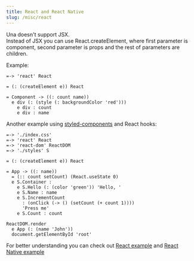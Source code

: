 ```yaml
---
title: React and React Native
slug: /misc/react
---
```


Una doesn't support JSX. <br/>
Instead of JSX you can use React.createElement, where first parameter is component, second parameter is props and the rest of parameters are children.


Example:
```
=-> 'react' React

= (: (createElement e)) React

= Component -> ((: count name))
  e div (: (style (: backgroundColor 'red')))
    e div : count
    e div : name
```

Another example using [styled-components](https://github.com/styled-components/styled-components) and React hooks:
```
=-> './index.css'
=-> 'react' React
=-> 'react-dom' ReactDOM
=-> './styles' S

= (: (createElement e)) React

= App -> ((: name))
  = (:: count setCount) (React.useState 0)
  e S.Container :
    e S.Hello (: (color 'green')) 'Hello, '
    e S.Name : name
    e S.IncrementCount
      : (onClick (-> () (setCount (+ count 1))))
      'Press me'
    e S.Count : count

ReactDOM.render
  e App (: (name 'John'))
  document.getElementById 'root'
```

For better understanding you can check out [React example](https://github.com/una-language/example-react) and [React Native example](https://github.com/una-language/example-react-native)